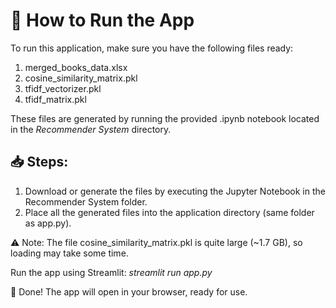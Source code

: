 # 🚀 How to Run the App
To run this application, make sure you have the following files ready:
1. merged_books_data.xlsx
2. cosine_similarity_matrix.pkl
3. tfidf_vectorizer.pkl
4. tfidf_matrix.pkl

These files are generated by running the provided .ipynb notebook located in the *Recommender System* directory.

## 📥 Steps:
1. Download or generate the files by executing the Jupyter Notebook in the Recommender System folder.
2. Place all the generated files into the application directory (same folder as app.py).

⚠️ Note: The file cosine_similarity_matrix.pkl is quite large (~1.7 GB), so loading may take some time.

Run the app using Streamlit:
*streamlit run app.py*

🎉 Done! The app will open in your browser, ready for use.

